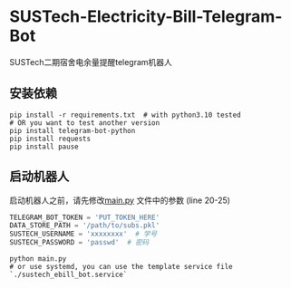 # SUSTech-Electricity-Bill-Telegram-Bot
SUSTech二期宿舍电余量提醒telegram机器人

## 安装依赖
```shell
pip install -r requirements.txt  # with python3.10 tested
# OR you want to test another version
pip install telegram-bot-python
pip install requests
pip install pause
```

## 启动机器人

启动机器人之前，请先修改[main.py](./main.py) 文件中的参数 (line 20-25)

```python
TELEGRAM_BOT_TOKEN = 'PUT_TOKEN_HERE'
DATA_STORE_PATH = '/path/to/subs.pkl'
SUSTECH_USERNAME = 'xxxxxxxx'  # 学号
SUSTECH_PASSWORD = 'passwd'  # 密码
```

```shell
python main.py
# or use systemd, you can use the template service file `./sustech_ebill_bot.service`
```

